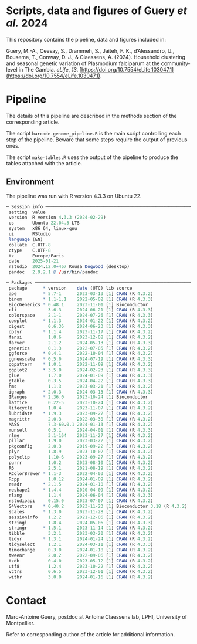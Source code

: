 # Scripts, data and figures of Guery *et al.* 2024

This repository contains the pipeline, data and figures included in:

Guery, M.-A., Ceesay, S., Drammeh, S., Jaiteh, F. K., d’Alessandro, U., Bousema, T., Conway, D. J., & Claessens, A. (2024). Household clustering and seasonal genetic variation of Plasmodium falciparum at the community-level in The Gambia. *eLife*, *13*. [https://doi.org/10.7554/eLife.103047.1](https://doi.org/10.7554/eLife.103047.1).

# Pipeline

The details of this pipeline are described in the methods section of the corresponding article.

The script `barcode-genome_pipeline.R` is the main  script controlling each step of the pipeline. Beware that some steps require the output of previous ones.

The script `make-tables.R` uses the output of the pipeline to produce the tables attached with the article.

## Environment

The pipeline was run with R version 4.3.3 on Ubuntu 22.

```R
─ Session info ────────────────────────────────────────────────────────────────────────────────────────
 setting  value
 version  R version 4.3.3 (2024-02-29)
 os       Ubuntu 22.04.5 LTS
 system   x86_64, linux-gnu
 ui       RStudio
 language (EN)
 collate  C.UTF-8
 ctype    C.UTF-8
 tz       Europe/Paris
 date     2025-01-21
 rstudio  2024.12.0+467 Kousa Dogwood (desktop)
 pandoc   2.9.2.1 @ /usr/bin/pandoc

─ Packages ────────────────────────────────────────────────────────────────────────────────────────────
 package      * version    date (UTC) lib source
 ape          * 5.7-1      2023-03-13 [1] CRAN (R 4.3.2)
 binom        * 1.1-1.1    2022-05-02 [1] CRAN (R 4.3.3)
 BiocGenerics * 0.48.1     2023-11-01 [1] Bioconductor
 cli            3.6.3      2024-06-21 [1] CRAN (R 4.3.3)
 colorspace     2.1-1      2024-07-26 [1] CRAN (R 4.3.3)
 cowplot      * 1.1.3      2024-01-22 [1] CRAN (R 4.3.2)
 digest         0.6.36     2024-06-23 [1] CRAN (R 4.3.3)
 dplyr        * 1.1.4      2023-11-17 [1] CRAN (R 4.3.2)
 fansi          1.0.6      2023-12-08 [1] CRAN (R 4.3.2)
 farver         2.1.2      2024-05-13 [1] CRAN (R 4.3.3)
 generics       0.1.3      2022-07-05 [1] CRAN (R 4.3.2)
 ggforce      * 0.4.1      2022-10-04 [1] CRAN (R 4.3.2)
 ggnewscale   * 0.5.0      2024-07-19 [1] CRAN (R 4.3.3)
 ggpattern    * 1.0.1      2022-11-09 [1] CRAN (R 4.3.2)
 ggplot2      * 3.5.0      2024-02-23 [1] CRAN (R 4.3.3)
 glue           1.7.0      2024-01-09 [1] CRAN (R 4.3.3)
 gtable         0.3.5      2024-04-22 [1] CRAN (R 4.3.3)
 hms            1.1.3      2023-03-21 [1] CRAN (R 4.3.2)
 igraph       * 2.0.3      2024-03-13 [1] CRAN (R 4.3.3)
 IRanges      * 2.36.0     2023-10-24 [1] Bioconductor
 lattice        0.22-5     2023-10-24 [1] CRAN (R 4.3.2)
 lifecycle      1.0.4      2023-11-07 [1] CRAN (R 4.3.2)
 lubridate    * 1.9.3      2023-09-27 [1] CRAN (R 4.3.2)
 magrittr       2.0.3      2022-03-30 [1] CRAN (R 4.3.2)
 MASS           7.3-60.0.1 2024-01-13 [1] CRAN (R 4.3.2)
 munsell        0.5.1      2024-04-01 [1] CRAN (R 4.3.3)
 nlme           3.1-164    2023-11-27 [1] CRAN (R 4.3.2)
 pillar         1.9.0      2023-03-22 [1] CRAN (R 4.3.2)
 pkgconfig      2.0.3      2019-09-22 [1] CRAN (R 4.3.2)
 plyr           1.8.9      2023-10-02 [1] CRAN (R 4.3.2)
 polyclip       1.10-6     2023-09-27 [1] CRAN (R 4.3.2)
 purrr          1.0.2      2023-08-10 [1] CRAN (R 4.3.2)
 R6             2.5.1      2021-08-19 [1] CRAN (R 4.3.2)
 RColorBrewer * 1.1-3      2022-04-03 [1] CRAN (R 4.3.2)
 Rcpp           1.0.12     2024-01-09 [1] CRAN (R 4.3.2)
 readr        * 2.1.5      2024-01-10 [1] CRAN (R 4.3.2)
 reshape2     * 1.4.4      2020-04-09 [1] CRAN (R 4.3.2)
 rlang          1.1.4      2024-06-04 [1] CRAN (R 4.3.3)
 rstudioapi     0.15.0     2023-07-07 [1] CRAN (R 4.3.2)
 S4Vectors    * 0.40.2     2023-11-23 [1] Bioconductor 3.18 (R 4.3.2)
 scales       * 1.3.0      2023-11-28 [1] CRAN (R 4.3.2)
 sessioninfo    1.2.2      2021-12-06 [1] CRAN (R 4.3.2)
 stringi        1.8.4      2024-05-06 [1] CRAN (R 4.3.3)
 stringr      * 1.5.1      2023-11-14 [1] CRAN (R 4.3.2)
 tibble         3.2.1      2023-03-20 [1] CRAN (R 4.3.2)
 tidyr        * 1.3.1      2024-01-24 [1] CRAN (R 4.3.2)
 tidyselect     1.2.1      2024-03-11 [1] CRAN (R 4.3.3)
 timechange     0.3.0      2024-01-18 [1] CRAN (R 4.3.2)
 tweenr         2.0.2      2022-09-06 [1] CRAN (R 4.3.2)
 tzdb           0.4.0      2023-05-12 [1] CRAN (R 4.3.2)
 utf8           1.2.4      2023-10-22 [1] CRAN (R 4.3.2)
 vctrs          0.6.5      2023-12-01 [1] CRAN (R 4.3.2)
 withr          3.0.0      2024-01-16 [1] CRAN (R 4.3.2)
```

# Contact

Marc-Antoine Guery, postdoc at Antoine Claessens lab, LPHI, University of Montpellier.

Refer to corresponding author of the article for additional information.

